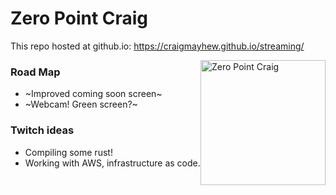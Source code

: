 Zero Point Craig
================

This repo hosted at github.io: https://craigmayhew.github.io/streaming/

<img alt="Zero Point Craig" src="https://craigmayhew.github.io/streaming/zero-point-craig.png" width="200" style="float: right;" />

### Road Map

 - ~Improved coming soon screen~
 - ~Webcam! Green screen?~

### Twitch ideas

 - Compiling some rust!
 - Working with AWS, infrastructure as code.
